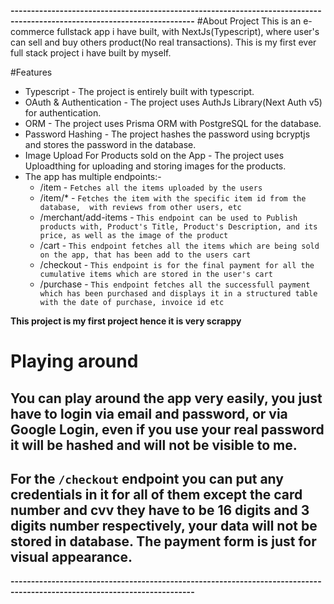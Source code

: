 **-------------------------------------------------------------------------------------------------------------------------**
#About Project
This is an e-commerce fullstack app i have built, with NextJs(Typescript), where user's can sell and buy others product(No real transactions). This is my first ever full stack project i have built by myself.

#Features
- Typescript - The project is entirely built with typescript.
- OAuth & Authentication - The project uses AuthJs Library(Next Auth v5) for authentication.
- ORM - The project uses Prisma ORM with PostgreSQL for the database.
- Password Hashing - The project hashes the password using bcryptjs and stores the password in the database.
- Image Upload For Products sold on the App - The project uses Uploadthing for uploading and storing images for the products.
- The app has multiple endpoints:-
  - /item - ``Fetches all the items uploaded by the users``
  - /item/* - ``Fetches the item with the specific item id from the database,  with reviews from other users, etc``
  - /merchant/add-items - ``This endpoint can be used to Publish products with, Product's Title, Product's Description, and its price, as well as the image of the product``
  - /cart - ``This endpoint fetches all the items which are being sold on the app, that has been add to the users cart``
  - /checkout - ``This endpoint is for the final payment for all the cumulative items which are stored in the user's cart``
  - /purchase - ``This endpoint fetches all the successfull payment which has been purchased and displays it in a structured table with the date of purchase, invoice id etc``

  
**This project is my first project hence it is very scrappy**
# Playing around
## You can play around the app very easily, you just have to login via email and password, or via Google Login, even if you use your real password it will be hashed and will not be visible to me.
## For the ``/checkout`` endpoint you can put any credentials in it for all of them except the card number and cvv they have to be 16 digits and 3 digits number respectively, your data will not be stored in database. The payment form is just for visual appearance.
**-------------------------------------------------------------------------------------------------------------------------**
